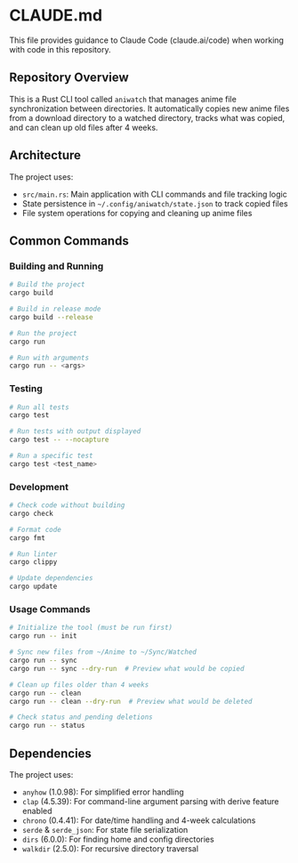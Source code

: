 # CLAUDE.md

This file provides guidance to Claude Code (claude.ai/code) when working with code in this repository.

## Repository Overview

This is a Rust CLI tool called `aniwatch` that manages anime file synchronization between directories. It automatically copies new anime files from a download directory to a watched directory, tracks what was copied, and can clean up old files after 4 weeks.

## Architecture

The project uses:
- `src/main.rs`: Main application with CLI commands and file tracking logic
- State persistence in `~/.config/aniwatch/state.json` to track copied files
- File system operations for copying and cleaning up anime files

## Common Commands

### Building and Running

```bash
# Build the project
cargo build

# Build in release mode
cargo build --release

# Run the project
cargo run

# Run with arguments
cargo run -- <args>
```

### Testing

```bash
# Run all tests
cargo test

# Run tests with output displayed
cargo test -- --nocapture

# Run a specific test
cargo test <test_name>
```

### Development

```bash
# Check code without building
cargo check

# Format code
cargo fmt

# Run linter
cargo clippy

# Update dependencies
cargo update
```

### Usage Commands

```bash
# Initialize the tool (must be run first)
cargo run -- init

# Sync new files from ~/Anime to ~/Sync/Watched
cargo run -- sync
cargo run -- sync --dry-run  # Preview what would be copied

# Clean up files older than 4 weeks
cargo run -- clean
cargo run -- clean --dry-run  # Preview what would be deleted

# Check status and pending deletions
cargo run -- status
```

## Dependencies

The project uses:
- `anyhow` (1.0.98): For simplified error handling
- `clap` (4.5.39): For command-line argument parsing with derive feature enabled
- `chrono` (0.4.41): For date/time handling and 4-week calculations
- `serde` & `serde_json`: For state file serialization
- `dirs` (6.0.0): For finding home and config directories
- `walkdir` (2.5.0): For recursive directory traversal